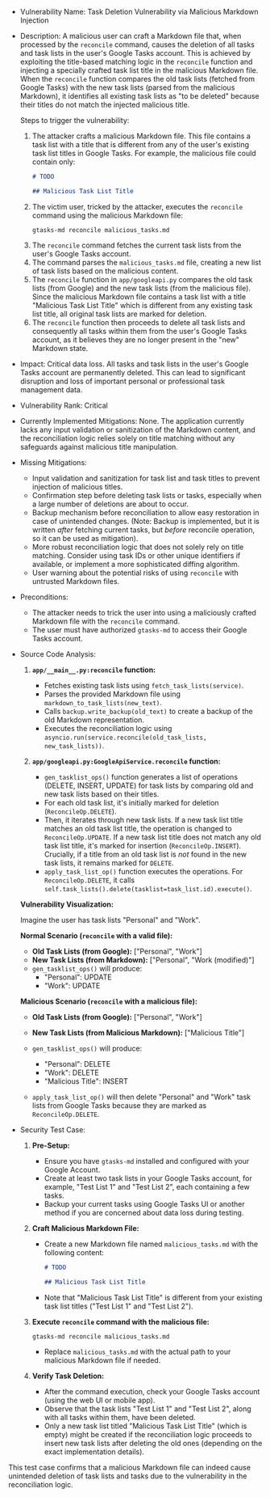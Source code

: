 - Vulnerability Name: Task Deletion Vulnerability via Malicious Markdown Injection

- Description:
    A malicious user can craft a Markdown file that, when processed by the `reconcile` command, causes the deletion of all tasks and task lists in the user's Google Tasks account. This is achieved by exploiting the title-based matching logic in the `reconcile` function and injecting a specially crafted task list title in the malicious Markdown file. When the `reconcile` function compares the old task lists (fetched from Google Tasks) with the new task lists (parsed from the malicious Markdown), it identifies all existing task lists as "to be deleted" because their titles do not match the injected malicious title.

    Steps to trigger the vulnerability:
    1. The attacker crafts a malicious Markdown file. This file contains a task list with a title that is different from any of the user's existing task list titles in Google Tasks. For example, the malicious file could contain only:
       ```markdown
       # TODO

       ## Malicious Task List Title
       ```
    2. The victim user, tricked by the attacker, executes the `reconcile` command using the malicious Markdown file:
       ```console
       gtasks-md reconcile malicious_tasks.md
       ```
    3. The `reconcile` command fetches the current task lists from the user's Google Tasks account.
    4. The command parses the `malicious_tasks.md` file, creating a new list of task lists based on the malicious content.
    5. The `reconcile` function in `app/googleapi.py` compares the old task lists (from Google) and the new task lists (from the malicious file). Since the malicious Markdown file contains a task list with a title "Malicious Task List Title" which is different from any existing task list title, all original task lists are marked for deletion.
    6. The `reconcile` function then proceeds to delete all task lists and consequently all tasks within them from the user's Google Tasks account, as it believes they are no longer present in the "new" Markdown state.

- Impact:
    Critical data loss. All tasks and task lists in the user's Google Tasks account are permanently deleted. This can lead to significant disruption and loss of important personal or professional task management data.

- Vulnerability Rank: Critical

- Currently Implemented Mitigations:
    None. The application currently lacks any input validation or sanitization of the Markdown content, and the reconciliation logic relies solely on title matching without any safeguards against malicious title manipulation.

- Missing Mitigations:
    - Input validation and sanitization for task list and task titles to prevent injection of malicious titles.
    - Confirmation step before deleting task lists or tasks, especially when a large number of deletions are about to occur.
    - Backup mechanism before reconciliation to allow easy restoration in case of unintended changes. (Note: Backup is implemented, but it is written *after* fetching current tasks, but *before* reconcile operation, so it can be used as mitigation).
    - More robust reconciliation logic that does not solely rely on title matching. Consider using task IDs or other unique identifiers if available, or implement a more sophisticated diffing algorithm.
    - User warning about the potential risks of using `reconcile` with untrusted Markdown files.

- Preconditions:
    - The attacker needs to trick the user into using a maliciously crafted Markdown file with the `reconcile` command.
    - The user must have authorized `gtasks-md` to access their Google Tasks account.

- Source Code Analysis:
    1. **`app/__main__.py:reconcile` function:**
       - Fetches existing task lists using `fetch_task_lists(service)`.
       - Parses the provided Markdown file using `markdown_to_task_lists(new_text)`.
       - Calls `backup.write_backup(old_text)` to create a backup of the old Markdown representation.
       - Executes the reconciliation logic using `asyncio.run(service.reconcile(old_task_lists, new_task_lists))`.

    2. **`app/googleapi.py:GoogleApiService.reconcile` function:**
       - `gen_tasklist_ops()` function generates a list of operations (DELETE, INSERT, UPDATE) for task lists by comparing old and new task lists based on their titles.
       - For each old task list, it's initially marked for deletion (`ReconcileOp.DELETE`).
       - Then, it iterates through new task lists. If a new task list title matches an old task list title, the operation is changed to `ReconcileOp.UPDATE`. If a new task list title does not match any old task list title, it's marked for insertion (`ReconcileOp.INSERT`).  Crucially, if a title from an old task list is *not* found in the new task lists, it remains marked for `DELETE`.
       - `apply_task_list_op()` function executes the operations. For `ReconcileOp.DELETE`, it calls `self.task_lists().delete(tasklist=task_list.id).execute()`.

    **Vulnerability Visualization:**

    Imagine the user has task lists "Personal" and "Work".

    **Normal Scenario (`reconcile` with a valid file):**
    - **Old Task Lists (from Google):** ["Personal", "Work"]
    - **New Task Lists (from Markdown):** ["Personal", "Work (modified)"]
    - `gen_tasklist_ops()` will produce:
        - "Personal": UPDATE
        - "Work": UPDATE

    **Malicious Scenario (`reconcile` with a malicious file):**
    - **Old Task Lists (from Google):** ["Personal", "Work"]
    - **New Task Lists (from Malicious Markdown):** ["Malicious Title"]
    - `gen_tasklist_ops()` will produce:
        - "Personal": DELETE
        - "Work": DELETE
        - "Malicious Title": INSERT

    - `apply_task_list_op()` will then delete "Personal" and "Work" task lists from Google Tasks because they are marked as `ReconcileOp.DELETE`.

- Security Test Case:
    1. **Pre-Setup:**
        - Ensure you have `gtasks-md` installed and configured with your Google Account.
        - Create at least two task lists in your Google Tasks account, for example, "Test List 1" and "Test List 2", each containing a few tasks.
        - Backup your current tasks using Google Tasks UI or another method if you are concerned about data loss during testing.

    2. **Craft Malicious Markdown File:**
        - Create a new Markdown file named `malicious_tasks.md` with the following content:
          ```markdown
          # TODO

          ## Malicious Task List Title
          ```
        - Note that "Malicious Task List Title" is different from your existing task list titles ("Test List 1" and "Test List 2").

    3. **Execute `reconcile` command with the malicious file:**
        ```console
        gtasks-md reconcile malicious_tasks.md
        ```
        - Replace `malicious_tasks.md` with the actual path to your malicious Markdown file if needed.

    4. **Verify Task Deletion:**
        - After the command execution, check your Google Tasks account (using the web UI or mobile app).
        - Observe that the task lists "Test List 1" and "Test List 2", along with all tasks within them, have been deleted.
        - Only a new task list titled "Malicious Task List Title" (which is empty) might be created if the reconciliation logic proceeds to insert new task lists after deleting the old ones (depending on the exact implementation details).

This test case confirms that a malicious Markdown file can indeed cause unintended deletion of task lists and tasks due to the vulnerability in the reconciliation logic.